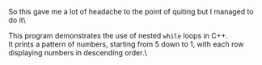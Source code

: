So this gave me a lot of headache to the point of quiting but I managed to do it\

This program demonstrates the use of nested `while` loops in C++.\
It prints a pattern of numbers, starting from 5 down to 1, with each row displaying numbers in descending order.\